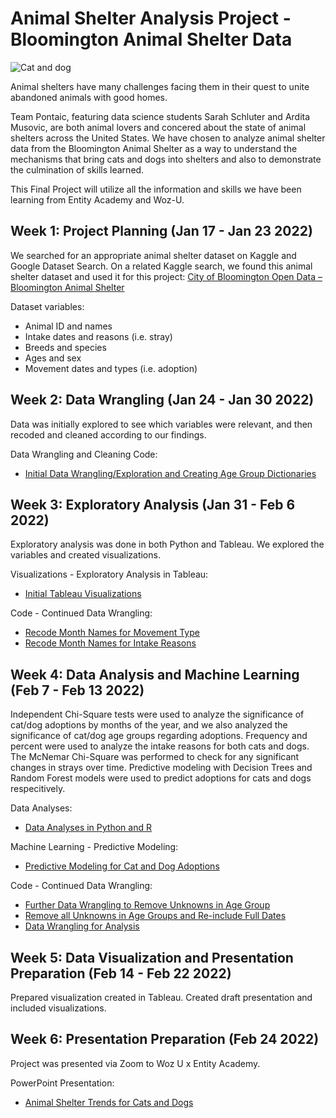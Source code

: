 # Animal Shelter Analysis Project - Bloomington Animal Shelter Data

![Cat and dog](https://images.freeimages.com/images/large-previews/ca0/greyhound-and-cat-1409547.jpg)

Animal shelters have many challenges facing them in their quest to unite abandoned animals with good homes. 

Team Pontaic, featuring data science students Sarah Schluter and Ardita Musovic, are both animal lovers and concered about the state of animal shelters across the United States. We have chosen to analyze animal shelter data from the Bloomington Animal Shelter as a way to understand the mechanisms that bring cats and dogs into shelters and also to demonstrate the culmination of skills learned.

This Final Project will utilize all the information and skills we have been learning from Entity Academy and Woz-U.
 
## Week 1: Project Planning (Jan 17 - Jan 23 2022)

We searched for an appropriate animal shelter dataset on Kaggle and Google Dataset Search. On a related Kaggle search, we found this animal shelter dataset and used it for this project: 
[City of Bloomington Open Data – Bloomington Animal Shelter](https://bloomington.data.socrata.com/dataset/Animal-Shelter-Animals/e245-r9ub)

Dataset variables:
* Animal ID and names
* Intake dates and reasons (i.e. stray)
* Breeds and species
* Ages and sex
* Movement dates and types (i.e. adoption)

## Week 2: Data Wrangling (Jan 24 - Jan 30 2022)

Data was initially explored to see which variables were relevant, and then recoded and cleaned according to our findings.

Data Wrangling and Cleaning Code:
* [Initial Data Wrangling/Exploration and Creating Age Group Dictionaries](https://github.com/ardita-m/Animal-Shelter-Analysis-Project/blob/main/Code/Data%20Wrangling/Data%20Wrangling%20-%20Animal%20Shelters.ipynb)

## Week 3: Exploratory Analysis (Jan 31 - Feb 6 2022)
Exploratory analysis was done in both Python and Tableau. We explored the variables and created visualizations. 

Visualizations - Exploratory Analysis in Tableau:
* [Initial Tableau Visualizations](https://github.com/ardita-m/Animal-Shelter-Analysis-Project/tree/main/Vizualizations/Initial)

Code - Continued Data Wrangling:
* [Recode Month Names for Movement Type](https://github.com/ardita-m/Animal-Shelter-Analysis-Project/blob/main/Code/Data%20Wrangling/AnimShelRecodeMonth.ipynb)
* [Recode Month Names for Intake Reasons](https://github.com/ardita-m/Animal-Shelter-Analysis-Project/blob/main/Code/Data%20Wrangling/shelterSplitByMonthRecoded.ipynb)

## Week 4: Data Analysis and Machine Learning (Feb 7 - Feb 13 2022)
Independent Chi-Square tests were used to analyze the significance of cat/dog adoptions by months of the year, and we also analyzed the significance of cat/dog age groups regarding adoptions. Frequency and percent were used to analyze the intake reasons for both cats and dogs. The McNemar Chi-Square was performed to check for any significant changes in strays over time.
Predictive modeling with Decision Trees and Random Forest models were used to predict adoptions for cats and dogs respecitively.

Data Analyses:
* [Data Analyses in Python and R](https://github.com/ardita-m/Animal-Shelter-Analysis-Project/tree/main/Code/Analyses)

Machine Learning - Predictive Modeling:
* [Predictive Modeling for Cat and Dog Adoptions](https://github.com/ardita-m/Animal-Shelter-Analysis-Project/tree/main/Code/Predictive%20Modeling)

Code - Continued Data Wrangling:
* [Further Data Wrangling to Remove Unknowns in Age Group](https://github.com/ardita-m/Animal-Shelter-Analysis-Project/blob/main/Code/Data%20Wrangling/MasterShelterPrep.ipynb)
* [Remove all Unknowns in Age Groups and Re-include Full Dates](https://github.com/ardita-m/Animal-Shelter-Analysis-Project/blob/main/Code/Data%20Wrangling/Updating%20to%20include%20full%20dates.ipynb)
* [Data Wrangling for Analysis](https://github.com/ardita-m/Animal-Shelter-Analysis-Project/blob/main/Code/Data%20Wrangling/Final%20Project%20-%20Data%20Wrangling%20Q2.ipynb)

## Week 5: Data Visualization and Presentation Preparation (Feb 14 - Feb 22 2022)
Prepared visualization created in Tableau. Created draft presentation and included visualizations.

## Week 6: Presentation Preparation (Feb 24 2022)
Project was presented via Zoom to Woz U x Entity Academy.

PowerPoint Presentation:
* [Animal Shelter Trends for Cats and Dogs](https://github.com/ardita-m/Animal-Shelter-Analysis-Project/tree/main/Presentation)
